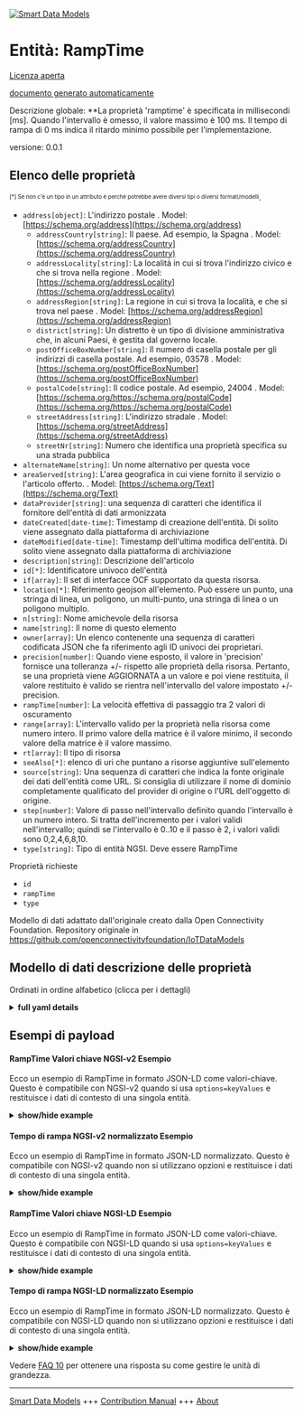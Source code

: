 <!-- 10-Header -->    
[![Smart Data Models](https://smartdatamodels.org/wp-content/uploads/2022/01/SmartDataModels_logo.png "Logo")](https://smartdatamodels.org)    
Entità: RampTime    
================<!-- /10-Header -->    
<!-- 15-License -->    
[Licenza aperta](https://github.com/smart-data-models//dataModel.OCF/blob/master/RampTime/LICENSE.md)    
[documento generato automaticamente](https://docs.google.com/presentation/d/e/2PACX-1vTs-Ng5dIAwkg91oTTUdt8ua7woBXhPnwavZ0FxgR8BsAI_Ek3C5q97Nd94HS8KhP-r_quD4H0fgyt3/pub?start=false&loop=false&delayms=3000#slide=id.gb715ace035_0_60)    
<!-- /15-License -->    
<!-- 20-Description -->    
Descrizione globale: **La proprietà 'ramptime' è specificata in millisecondi [ms]. Quando l'intervallo è omesso, il valore massimo è 100 ms. Il tempo di rampa di 0 ms indica il ritardo minimo possibile per l'implementazione.    
versione: 0.0.1    
<!-- /20-Description -->    
<!-- 30-PropertiesList -->    
## Elenco delle proprietà    
<sup><sub>[*] Se non c'è un tipo in un attributo è perché potrebbe avere diversi tipi o diversi formati/modelli</sub></sup>.    
- `address[object]`: L'indirizzo postale  . Model: [https://schema.org/address](https://schema.org/address)	- `addressCountry[string]`: Il paese. Ad esempio, la Spagna  . Model: [https://schema.org/addressCountry](https://schema.org/addressCountry)    
	- `addressLocality[string]`: La località in cui si trova l'indirizzo civico e che si trova nella regione  . Model: [https://schema.org/addressLocality](https://schema.org/addressLocality)    
	- `addressRegion[string]`: La regione in cui si trova la località, e che si trova nel paese  . Model: [https://schema.org/addressRegion](https://schema.org/addressRegion)    
	- `district[string]`: Un distretto è un tipo di divisione amministrativa che, in alcuni Paesi, è gestita dal governo locale.      
	- `postOfficeBoxNumber[string]`: Il numero di casella postale per gli indirizzi di casella postale. Ad esempio, 03578  . Model: [https://schema.org/postOfficeBoxNumber](https://schema.org/postOfficeBoxNumber)    
	- `postalCode[string]`: Il codice postale. Ad esempio, 24004  . Model: [https://schema.org/https://schema.org/postalCode](https://schema.org/https://schema.org/postalCode)    
	- `streetAddress[string]`: L'indirizzo stradale  . Model: [https://schema.org/streetAddress](https://schema.org/streetAddress)    
	- `streetNr[string]`: Numero che identifica una proprietà specifica su una strada pubblica      
- `alternateName[string]`: Un nome alternativo per questa voce  - `areaServed[string]`: L'area geografica in cui viene fornito il servizio o l'articolo offerto.  . Model: [https://schema.org/Text](https://schema.org/Text)- `dataProvider[string]`: una sequenza di caratteri che identifica il fornitore dell'entità di dati armonizzata  - `dateCreated[date-time]`: Timestamp di creazione dell'entità. Di solito viene assegnato dalla piattaforma di archiviazione  - `dateModified[date-time]`: Timestamp dell'ultima modifica dell'entità. Di solito viene assegnato dalla piattaforma di archiviazione  - `description[string]`: Descrizione dell'articolo  - `id[*]`: Identificatore univoco dell'entità  - `if[array]`: Il set di interfacce OCF supportato da questa risorsa.  - `location[*]`: Riferimento geojson all'elemento. Può essere un punto, una stringa di linea, un poligono, un multi-punto, una stringa di linea o un poligono multiplo.  - `n[string]`: Nome amichevole della risorsa  - `name[string]`: Il nome di questo elemento  - `owner[array]`: Un elenco contenente una sequenza di caratteri codificata JSON che fa riferimento agli ID univoci dei proprietari.  - `precision[number]`: Quando viene esposto, il valore in 'precision' fornisce una tolleranza +/- rispetto alle proprietà della risorsa. Pertanto, se una proprietà viene AGGIORNATA a un valore e poi viene restituita, il valore restituito è valido se rientra nell'intervallo del valore impostato +/- precision.  - `rampTime[number]`: La velocità effettiva di passaggio tra 2 valori di oscuramento  - `range[array]`: L'intervallo valido per la proprietà nella risorsa come numero intero. Il primo valore della matrice è il valore minimo, il secondo valore della matrice è il valore massimo.  - `rt[array]`: Il tipo di risorsa  - `seeAlso[*]`: elenco di uri che puntano a risorse aggiuntive sull'elemento  - `source[string]`: Una sequenza di caratteri che indica la fonte originale dei dati dell'entità come URL. Si consiglia di utilizzare il nome di dominio completamente qualificato del provider di origine o l'URL dell'oggetto di origine.  - `step[number]`: Valore di passo nell'intervallo definito quando l'intervallo è un numero intero.  Si tratta dell'incremento per i valori validi nell'intervallo; quindi se l'intervallo è 0..10 e il passo è 2, i valori validi sono 0,2,4,6,8,10.  - `type[string]`: Tipo di entità NGSI. Deve essere RampTime  <!-- /30-PropertiesList -->    
<!-- 35-RequiredProperties -->    
Proprietà richieste    
- `id`  - `rampTime`  - `type`  <!-- /35-RequiredProperties -->    
<!-- 40-RequiredProperties -->    
Modello di dati adattato dall'originale creato dalla Open Connectivity Foundation. Repository originale in https://github.com/openconnectivityfoundation/IoTDataModels    
<!-- /40-RequiredProperties -->    
<!-- 50-DataModelHeader -->    
## Modello di dati descrizione delle proprietà    
Ordinati in ordine alfabetico (clicca per i dettagli)    
<!-- /50-DataModelHeader -->    
<!-- 60-ModelYaml -->    
<details><summary><strong>full yaml details</strong></summary>      
```yaml    
RampTime:      
  description: 'This Resource that describes the ramp time of a dimming function.It specifies the actual speed of changing between 2 dimming values.The Property ''ramptime'' is specified in milliseconds [ms].When range is omitted the maximum value is 100 ms.The ramp time of 0ms indicates the minimal delay possible by the implementation.'      
  properties:      
    address:      
      description: The mailing address      
      properties:      
        addressCountry:      
          description: 'The country. For example, Spain'      
          type: string      
          x-ngsi:      
            model: https://schema.org/addressCountry      
            type: Property      
        addressLocality:      
          description: 'The locality in which the street address is, and which is in the region'      
          type: string      
          x-ngsi:      
            model: https://schema.org/addressLocality      
            type: Property      
        addressRegion:      
          description: 'The region in which the locality is, and which is in the country'      
          type: string      
          x-ngsi:      
            model: https://schema.org/addressRegion      
            type: Property      
        district:      
          description: 'A district is a type of administrative division that, in some countries, is managed by the local government'      
          type: string      
          x-ngsi:      
            type: Property      
        postOfficeBoxNumber:      
          description: 'The post office box number for PO box addresses. For example, 03578'      
          type: string      
          x-ngsi:      
            model: https://schema.org/postOfficeBoxNumber      
            type: Property      
        postalCode:      
          description: 'The postal code. For example, 24004'      
          type: string      
          x-ngsi:      
            model: https://schema.org/https://schema.org/postalCode      
            type: Property      
        streetAddress:      
          description: The street address      
          type: string      
          x-ngsi:      
            model: https://schema.org/streetAddress      
            type: Property      
        streetNr:      
          description: Number identifying a specific property on a public street      
          type: string      
          x-ngsi:      
            type: Property      
      type: object      
      x-ngsi:      
        model: https://schema.org/address      
        type: Property      
    alternateName:      
      description: An alternative name for this item      
      type: string      
      x-ngsi:      
        type: Property      
    areaServed:      
      description: The geographic area where a service or offered item is provided      
      type: string      
      x-ngsi:      
        model: https://schema.org/Text      
        type: Property      
    dataProvider:      
      description: A sequence of characters identifying the provider of the harmonised data entity      
      type: string      
      x-ngsi:      
        type: Property      
    dateCreated:      
      description: Entity creation timestamp. This will usually be allocated by the storage platform      
      format: date-time      
      type: string      
      x-ngsi:      
        type: Property      
    dateModified:      
      description: Timestamp of the last modification of the entity. This will usually be allocated by the storage platform      
      format: date-time      
      type: string      
      x-ngsi:      
        type: Property      
    description:      
      description: A description of this item      
      type: string      
      x-ngsi:      
        type: Property      
    id:      
      anyOf:      
        - description: Identifier format of any NGSI entity      
          maxLength: 256      
          minLength: 1      
          pattern: ^[\w\-\.\{\}\$\+\*\[\]`|~^@!,:\\]+$      
          type: string      
          x-ngsi:      
            type: Property      
        - description: Identifier format of any NGSI entity      
          format: uri      
          type: string      
          x-ngsi:      
            type: Property      
      description: Unique identifier of the entity      
      x-ngsi:      
        type: Property      
    if:      
      description: The OCF Interface set supported by this Resource      
      items:      
        enum:      
          - oic.if.a      
          - oic.if.baseline      
        type: string      
      minItems: 2      
      readOnly: true      
      type: array      
      uniqueItems: true      
      x-ngsi:      
        type: Property      
    location:      
      description: 'Geojson reference to the item. It can be Point, LineString, Polygon, MultiPoint, MultiLineString or MultiPolygon'      
      oneOf:      
        - description: Geojson reference to the item. Point      
          properties:      
            bbox:      
              items:      
                type: number      
              minItems: 4      
              type: array      
            coordinates:      
              items:      
                type: number      
              minItems: 2      
              type: array      
            type:      
              enum:      
                - Point      
              type: string      
          required:      
            - type      
            - coordinates      
          title: GeoJSON Point      
          type: object      
          x-ngsi:      
            type: GeoProperty      
        - description: Geojson reference to the item. LineString      
          properties:      
            bbox:      
              items:      
                type: number      
              minItems: 4      
              type: array      
            coordinates:      
              items:      
                items:      
                  type: number      
                minItems: 2      
                type: array      
              minItems: 2      
              type: array      
            type:      
              enum:      
                - LineString      
              type: string      
          required:      
            - type      
            - coordinates      
          title: GeoJSON LineString      
          type: object      
          x-ngsi:      
            type: GeoProperty      
        - description: Geojson reference to the item. Polygon      
          properties:      
            bbox:      
              items:      
                type: number      
              minItems: 4      
              type: array      
            coordinates:      
              items:      
                items:      
                  items:      
                    type: number      
                  minItems: 2      
                  type: array      
                minItems: 4      
                type: array      
              type: array      
            type:      
              enum:      
                - Polygon      
              type: string      
          required:      
            - type      
            - coordinates      
          title: GeoJSON Polygon      
          type: object      
          x-ngsi:      
            type: GeoProperty      
        - description: Geojson reference to the item. MultiPoint      
          properties:      
            bbox:      
              items:      
                type: number      
              minItems: 4      
              type: array      
            coordinates:      
              items:      
                items:      
                  type: number      
                minItems: 2      
                type: array      
              type: array      
            type:      
              enum:      
                - MultiPoint      
              type: string      
          required:      
            - type      
            - coordinates      
          title: GeoJSON MultiPoint      
          type: object      
          x-ngsi:      
            type: GeoProperty      
        - description: Geojson reference to the item. MultiLineString      
          properties:      
            bbox:      
              items:      
                type: number      
              minItems: 4      
              type: array      
            coordinates:      
              items:      
                items:      
                  items:      
                    type: number      
                  minItems: 2      
                  type: array      
                minItems: 2      
                type: array      
              type: array      
            type:      
              enum:      
                - MultiLineString      
              type: string      
          required:      
            - type      
            - coordinates      
          title: GeoJSON MultiLineString      
          type: object      
          x-ngsi:      
            type: GeoProperty      
        - description: Geojson reference to the item. MultiLineString      
          properties:      
            bbox:      
              items:      
                type: number      
              minItems: 4      
              type: array      
            coordinates:      
              items:      
                items:      
                  items:      
                    items:      
                      type: number      
                    minItems: 2      
                    type: array      
                  minItems: 4      
                  type: array      
                type: array      
              type: array      
            type:      
              enum:      
                - MultiPolygon      
              type: string      
          required:      
            - type      
            - coordinates      
          title: GeoJSON MultiPolygon      
          type: object      
          x-ngsi:      
            type: GeoProperty      
      x-ngsi:      
        type: GeoProperty      
    n:      
      description: Friendly name of the Resource      
      maxLength: 64      
      readOnly: true      
      type: string      
      x-ngsi:      
        type: Property      
    name:      
      description: The name of this item      
      type: string      
      x-ngsi:      
        type: Property      
    owner:      
      description: A List containing a JSON encoded sequence of characters referencing the unique Ids of the owner(s)      
      items:      
        anyOf:      
          - description: Identifier format of any NGSI entity      
            maxLength: 256      
            minLength: 1      
            pattern: ^[\w\-\.\{\}\$\+\*\[\]`|~^@!,:\\]+$      
            type: string      
            x-ngsi:      
              type: Property      
          - description: Identifier format of any NGSI entity      
            format: uri      
            type: string      
            x-ngsi:      
              type: Property      
        description: Unique identifier of the entity      
        x-ngsi:      
          type: Property      
      type: array      
      x-ngsi:      
        type: Property      
    precision:      
      description: 'When exposed the value in ''precision'' provides a +/- tolerance against the Properties in the Resource. Thus if a Property is UPDATED to a value and that Property then RETRIEVED, the RETRIEVED value is valid if in the range of the set value +/- precision'      
      readOnly: true      
      type: number      
      x-ngsi:      
        type: Property      
    rampTime:      
      description: The actual speed of changing between 2 dimming values      
      type: number      
      x-ngsi:      
        type: Property      
    range:      
      description: 'The valid range for the Property in the Resource as an integer. The first value in the array is the minimum value, the second value in the array is the maximum value'      
      items:      
        type: integer      
      maxItems: 2      
      minItems: 2      
      readOnly: true      
      type: array      
      x-ngsi:      
        type: Property      
    rt:      
      description: The Resource Type      
      items:      
        enum:      
          - oic.r.light.ramptime      
        maxLength: 64      
        type: string      
      minItems: 1      
      readOnly: true      
      type: array      
      uniqueItems: true      
      x-ngsi:      
        type: Property      
    seeAlso:      
      description: list of uri pointing to additional resources about the item      
      oneOf:      
        - items:      
            format: uri      
            type: string      
          minItems: 1      
          type: array      
        - format: uri      
          type: string      
      x-ngsi:      
        type: Property      
    source:      
      description: 'A sequence of characters giving the original source of the entity data as a URL. Recommended to be the fully qualified domain name of the source provider, or the URL to the source object'      
      type: string      
      x-ngsi:      
        type: Property      
    step:      
      description: 'Step value across the defined range when the range is an integer.  This is the increment for valid values across the range; so if range is 0..10 and step is 2 then valid values are 0,2,4,6,8,10'      
      readOnly: true      
      type: number      
      x-ngsi:      
        type: Property      
    type:      
      description: NGSI entity type. It has to be RampTime      
      enum:      
        - RampTime      
      type: string      
      x-ngsi:      
        type: Property      
  required:      
    - rampTime      
    - id      
    - type      
  type: object      
  x-derived-from: https://raw.githubusercontent.com/openconnectivityfoundation/IoTDataModels/master/RampTimeResURI.swagger.json      
  x-disclaimer: 'Redistribution and use in source and binary forms, with or without modification, are permitted  provided that the license conditions are met. Copyleft (c) 2022 Contributors to Smart Data Models Program'      
  x-license-url: https://github.com/smart-data-models/dataModel.OCF/blob/master/RampTime/LICENSE.md      
  x-model-schema: https://smart-data-models.github.io/dataModel.OCF/RampTime/schema.json      
  x-model-tags: OCF      
  x-version: 0.0.1      
```    
</details>      
<!-- /60-ModelYaml -->    
<!-- 70-MiddleNotes -->    
<!-- /70-MiddleNotes -->    
<!-- 80-Examples -->    
## Esempi di payload    
#### RampTime Valori chiave NGSI-v2 Esempio    
Ecco un esempio di RampTime in formato JSON-LD come valori-chiave. Questo è compatibile con NGSI-v2 quando si usa `options=keyValues` e restituisce i dati di contesto di una singola entità.    
<details><summary><strong>show/hide example</strong></summary>      
```json  
{  
  "id": "urn:ngsi-ld:RampTime:id:SOVS:23859772",  
  "dateCreated": "1984-02-11T15:42:17Z",  
  "dateModified": "1974-12-05T16:14:49Z",  
  "source": "Raise left serious one under over loss. As week office art.",  
  "name": "Course election after pla",  
  "alternateName": "Out ago simply note. Goal apply letter several top. Above high impact top camera.",  
  "description": "Reduce catch goal treat. Maintain compare rule",  
  "dataProvider": "Only camera last rate. Indicate forget population policy option spend arti",  
  "owner": [  
    "urn:ngsi-ld:RampTime:items:CZKU:18687524",  
    "urn:ngsi-ld:RampTime:items:AYTX:66134959"  
  ],  
  "seeAlso": [  
    "urn:ngsi-ld:RampTime:items:XJAL:21532442"  
  ],  
  "location": {  
    "type": "Point",  
    "coordinates": [  
      17.46331,  
      125.666274  
    ]  
  },  
  "address": {  
    "streetAddress": "He would indiv",  
    "addressLocality": "Thing many business hot field. Yard join goal still current cell.",  
    "addressRegion": "Recent design professional he court. Challenge let case as. Our age just human arm.",  
    "addressCountry": "Several political policy town also popular. Nation cover popular big.",  
    "postalCode": "Beat vote population write no spend computer. Between himself agency prove may. Can major set finally.",  
    "postOfficeBoxNumber": "Cut mind up international military relate ok. Important today red lot rich. Send little strong sea party per happy.",  
    "streetNr": "Finish interesting Congress save name. Matter edge middle health. Pressure control bill any cultural pers",  
    "district": "Fire type spring away area service model. Cultural gues"  
  },  
  "areaServed": "Machine materi",  
  "rt": [  
    "oic.r.light.ramptime"  
  ],  
  "rampTime": 864,  
  "n": "American whole magazine truth stop whose. On tra",  
  "range": [  
    864,  
    864  
  ],  
  "step": 864,  
  "precision": 924.7,  
  "if": [  
    "oic.if.a",  
    "oic.if.baseline"  
  ],  
  "type": "RampTime"  
}  
```  
</details>    
#### Tempo di rampa NGSI-v2 normalizzato Esempio    
Ecco un esempio di RampTime in formato JSON-LD normalizzato. Questo è compatibile con NGSI-v2 quando non si utilizzano opzioni e restituisce i dati di contesto di una singola entità.    
<details><summary><strong>show/hide example</strong></summary>      
```json  
{  
  "id": "urn:ngsi-ld:RampTime:id:SOVS:23859772",  
  "dateCreated": {  
    "type": "DateTime",  
    "value": "1984-02-11T15:42:17Z"  
  },  
  "dateModified": {  
    "type": "DateTime",  
    "value": "1974-12-05T16:14:49Z"  
  },  
  "source": {  
    "type": "Text",  
    "value": "Raise left serious one under over loss. As week office art."  
  },  
  "name": {  
    "type": "Text",  
    "value": "Course election after pla"  
  },  
  "alternateName": {  
    "type": "Text",  
    "value": "Out ago simply note. Goal apply letter several top. Above high impact top camera."  
  },  
  "description": {  
    "type": "Text",  
    "value": "Reduce catch goal treat. Maintain compare rule"  
  },  
  "dataProvider": {  
    "type": "Text",  
    "value": "Only camera last rate. Indicate forget population policy option spend arti"  
  },  
  "owner": {  
    "type": "StructuredValue",  
    "value": [  
      "urn:ngsi-ld:RampTime:items:CZKU:18687524",  
      "urn:ngsi-ld:RampTime:items:AYTX:66134959"  
    ]  
  },  
  "seeAlso": {  
    "type": "StructuredValue",  
    "value": [  
      "urn:ngsi-ld:RampTime:items:XJAL:21532442"  
    ]  
  },  
  "location": {  
    "type": "geo:json",  
    "value": {  
      "type": "Point",  
      "coordinates": [  
        17.46331,  
        125.666274  
      ]  
    }  
  },  
  "address": {  
    "type": "StructuredValue",  
    "value": {  
      "streetAddress": "He would indiv",  
      "addressLocality": "Thing many business hot field. Yard join goal still current cell.",  
      "addressRegion": "Recent design professional he court. Challenge let case as. Our age just human arm.",  
      "addressCountry": "Several political policy town also popular. Nation cover popular big.",  
      "postalCode": "Beat vote population write no spend computer. Between himself agency prove may. Can major set finally.",  
      "postOfficeBoxNumber": "Cut mind up international military relate ok. Important today red lot rich. Send little strong sea party per happy.",  
      "streetNr": "Finish interesting Congress save name. Matter edge middle health. Pressure control bill any cultural pers",  
      "district": "Fire type spring away area service model. Cultural gues"  
    }  
  },  
  "areaServed": {  
    "type": "Text",  
    "value": "Machine materi"  
  },  
  "rt": {  
    "type": "StructuredValue",  
    "value": [  
      "oic.r.light.ramptime"  
    ]  
  },  
  "rampTime": {  
    "type": "Number",  
    "value": 864  
  },  
  "n": {  
    "type": "Text",  
    "value": "American whole magazine truth stop whose. On tra"  
  },  
  "range": {  
    "type": "StructuredValue",  
    "value": [  
      864,  
      864  
    ]  
  },  
  "step": {  
    "type": "Number",  
    "value": 864  
  },  
  "precision": {  
    "type": "Number",  
    "value": 924.7  
  },  
  "if": {  
    "type": "StructuredValue",  
    "value": [  
      "oic.if.a",  
      "oic.if.baseline"  
    ]  
  },  
  "type": "RampTime"  
}  
```  
</details>    
#### RampTime Valori chiave NGSI-LD Esempio    
Ecco un esempio di RampTime in formato JSON-LD come valori-chiave. Questo è compatibile con NGSI-LD quando si usa `options=keyValues` e restituisce i dati di contesto di una singola entità.    
<details><summary><strong>show/hide example</strong></summary>      
```json  
{  
  "id": "urn:ngsi-ld:RampTime:id:SOVS:23859772",  
  "dateCreated": "1984-02-11T15:42:17Z",  
  "dateModified": "1974-12-05T16:14:49Z",  
  "source": "Raise left serious one under over loss. As week office art.",  
  "name": "Course election after pla",  
  "alternateName": "Out ago simply note. Goal apply letter several top. Above high impact top camera.",  
  "description": "Reduce catch goal treat. Maintain compare rule",  
  "dataProvider": "Only camera last rate. Indicate forget population policy option spend arti",  
  "owner": [  
    "urn:ngsi-ld:RampTime:items:CZKU:18687524",  
    "urn:ngsi-ld:RampTime:items:AYTX:66134959"  
  ],  
  "seeAlso": [  
    "urn:ngsi-ld:RampTime:items:XJAL:21532442"  
  ],  
  "location": {  
    "type": "Point",  
    "coordinates": [  
      17.46331,  
      125.666274  
    ]  
  },  
  "address": {  
    "streetAddress": "He would indiv",  
    "addressLocality": "Thing many business hot field. Yard join goal still current cell.",  
    "addressRegion": "Recent design professional he court. Challenge let case as. Our age just human arm.",  
    "addressCountry": "Several political policy town also popular. Nation cover popular big.",  
    "postalCode": "Beat vote population write no spend computer. Between himself agency prove may. Can major set finally.",  
    "postOfficeBoxNumber": "Cut mind up international military relate ok. Important today red lot rich. Send little strong sea party per happy.",  
    "streetNr": "Finish interesting Congress save name. Matter edge middle health. Pressure control bill any cultural pers",  
    "district": "Fire type spring away area service model. Cultural gues"  
  },  
  "areaServed": "Machine materi",  
  "rt": [  
    "oic.r.light.ramptime"  
  ],  
  "rampTime": 864,  
  "n": "American whole magazine truth stop whose. On tra",  
  "range": [  
    864,  
    864  
  ],  
  "step": 864,  
  "precision": 924.7,  
  "if": [  
    "oic.if.a",  
    "oic.if.baseline"  
  ],  
  "type": "RampTime",  
  "@context": [  
    "https://smartdatamodels.org/context.jsonld"  
  ]  
}  
```  
</details>    
#### Tempo di rampa NGSI-LD normalizzato Esempio    
Ecco un esempio di RampTime in formato JSON-LD normalizzato. Questo è compatibile con NGSI-LD quando non si utilizzano opzioni e restituisce i dati di contesto di una singola entità.    
<details><summary><strong>show/hide example</strong></summary>      
```json  
{  
    "id": "urn:ngsi-ld:RampTime:id:SOVS:23859772",  
    "dateCreated": {  
        "type": "Property",  
        "value": {  
            "@type": "DateTime",  
            "@value": "1984-02-11T15:42:17Z"  
        }  
    },  
    "dateModified": {  
        "type": "Property",  
        "value": {  
            "@type": "DateTime",  
            "@value": "1974-12-05T16:14:49Z"  
        }  
    },  
    "source": {  
        "type": "Property",  
        "value": "Raise left serious one under over loss. As week office art."  
    },  
    "name": {  
        "type": "Property",  
        "value": "Course election after pla"  
    },  
    "alternateName": {  
        "type": "Property",  
        "value": "Out ago simply note. Goal apply letter several top. Above high impact top camera."  
    },  
    "description": {  
        "type": "Property",  
        "value": "Reduce catch goal treat. Maintain compare rule"  
    },  
    "dataProvider": {  
        "type": "Property",  
        "value": "Only camera last rate. Indicate forget population policy option spend arti"  
    },  
    "owner": {  
        "type": "Property",  
        "value": [  
            "urn:ngsi-ld:RampTime:items:CZKU:18687524",  
            "urn:ngsi-ld:RampTime:items:AYTX:66134959"  
        ]  
    },  
    "seeAlso": {  
        "type": "Property",  
        "value": [  
            "urn:ngsi-ld:RampTime:items:XJAL:21532442"  
        ]  
    },  
    "location": {  
        "type": "GeoProperty",  
        "value": {  
            "type": "Point",  
            "coordinates": [  
                17.46331,  
                125.666274  
            ]  
        }  
    },  
    "address": {  
        "type": "Property",  
        "value": {  
            "streetAddress": "He would indiv",  
            "addressLocality": "Thing many business hot field. Yard join goal still current cell.",  
            "addressRegion": "Recent design professional he court. Challenge let case as. Our age just human arm.",  
            "addressCountry": "Several political policy town also popular. Nation cover popular big.",  
            "postalCode": "Beat vote population write no spend computer. Between himself agency prove may. Can major set finally.",  
            "postOfficeBoxNumber": "Cut mind up international military relate ok. Important today red lot rich. Send little strong sea party per happy.",  
            "streetNr": "Finish interesting Congress save name. Matter edge middle health. Pressure control bill any cultural pers",  
            "district": "Fire type spring away area service model. Cultural gues"  
        }  
    },  
    "areaServed": {  
        "type": "Property",  
        "value": "Machine materi"  
    },  
    "rt": {  
        "type": "Property",  
        "value": [  
            "oic.r.light.ramptime"  
        ]  
    },  
    "rampTime": {  
        "type": "Property",  
        "value": 864  
    },  
    "n": {  
        "type": "Property",  
        "value": "American whole magazine truth stop whose. On tra"  
    },  
    "range": {  
        "type": "Property",  
        "value": [  
            864,  
            864  
        ]  
    },  
    "step": {  
        "type": "Property",  
        "value": 864  
    },  
    "precision": {  
        "type": "Property",  
        "value": 924.7  
    },  
    "if": {  
        "type": "Property",  
        "value": [  
            "oic.if.a",  
            "oic.if.baseline"  
        ]  
    },  
    "type": "RampTime",  
    "@context": [  
        "https://smartdatamodels.org/context.jsonld"  
    ]  
}  
```  
</details><!-- /80-Examples -->    
<!-- 90-FooterNotes -->    
<!-- /90-FooterNotes -->    
<!-- 95-Units -->    
Vedere [FAQ 10](https://smartdatamodels.org/index.php/faqs/) per ottenere una risposta su come gestire le unità di grandezza.    
<!-- /95-Units -->    
<!-- 97-LastFooter -->    
---    
[Smart Data Models](https://smartdatamodels.org) +++ [Contribution Manual](https://bit.ly/contribution_manual) +++ [About](https://bit.ly/Introduction_SDM)<!-- /97-LastFooter -->    
